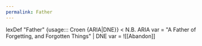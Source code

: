 ```yaml
---
permalink: Father
---
```

lexDef "Father" {usage::: Croen {ARIA|DNE}} < N.B. ARIA var = "A Father of Forgetting, and Forgotten Things" | DNE var = ![[Abandon]]